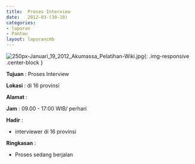 ```yaml
---	
title: 	Proses Interview
date: 	2012-03-(30-10)
categories:	
- laporan	
- Pantau	
layout: laporancmb	
---	
```

	
![250px-Januari_19_2012_Akumassa_Pelatihan-Wiki.jpg](/uploads/250px-Januari_19_2012_Akumassa_Pelatihan-Wiki.jpg){: .img-responsive .center-block }	
	
**Tujuan** :	Proses Interview
	
**Lokasi** :	di 16 provinsi

**Alamat** : 	
	
**Jam** :	09.00 - 17:00 WIB/ perhari
	
**Hadir** :	
*	interviewer di 16 provinsi

**Ringkasan** :	
*	Proses sedang berjalan
